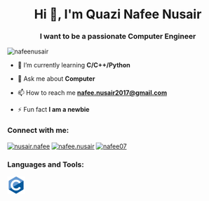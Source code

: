 <h1 align="center">Hi 👋, I'm Quazi Nafee Nusair</h1>
<h3 align="center">I want to be a passionate Computer Engineer</h3>

<p align="left"> <img src="https://komarev.com/ghpvc/?username=nafeenusair&label=Profile%20views&color=0e75b6&style=flat" alt="nafeenusair" /> </p>

- 🌱 I’m currently learning **C/C++/Python**

- 💬 Ask me about **Computer**

- 📫 How to reach me **nafee.nusair2017@gmail.com**

- ⚡ Fun fact **I am a newbie**

<h3 align="left">Connect with me:</h3>
<p align="left">
<a href="https://fb.com/nusair.nafee" target="blank"><img align="center" src="https://raw.githubusercontent.com/rahuldkjain/github-profile-readme-generator/master/src/images/icons/Social/facebook.svg" alt="nusair.nafee" height="30" width="40" /></a>
<a href="https://instagram.com/nafee.nusair" target="blank"><img align="center" src="https://raw.githubusercontent.com/rahuldkjain/github-profile-readme-generator/master/src/images/icons/Social/instagram.svg" alt="nafee.nusair" height="30" width="40" /></a>
<a href="https://codeforces.com/profile/nafee07" target="blank"><img align="center" src="https://raw.githubusercontent.com/rahuldkjain/github-profile-readme-generator/master/src/images/icons/Social/codeforces.svg" alt="nafee07" height="30" width="40" /></a>
</p>

<h3 align="left">Languages and Tools:</h3>
<p align="left"> <a href="https://www.cprogramming.com/" target="_blank" rel="noreferrer"> <img src="https://raw.githubusercontent.com/devicons/devicon/master/icons/c/c-original.svg" alt="c" width="40" height="40"/> </a> </p>

